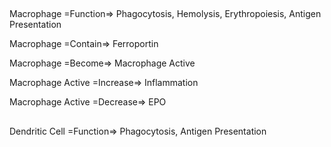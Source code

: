 ##

Macrophage =Function=> Phagocytosis, Hemolysis, Erythropoiesis, Antigen Presentation

Macrophage =Contain=> Ferroportin

Macrophage =Become=> Macrophage Active

Macrophage Active =Increase=> Inflammation

Macrophage Active =Decrease=> EPO

##

Dendritic Cell =Function=> Phagocytosis, Antigen Presentation
